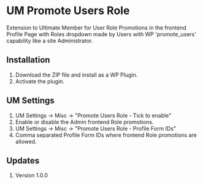 # UM Promote Users Role
Extension to Ultimate Member for User Role Promotions in the frontend Profile Page with Roles dropdown made by Users with WP 'promote_users' capability like a site Administrator.

## Installation
1. Download the ZIP file and install as a WP Plugin.
2. Activate the plugin.

## UM Settings
1. UM Settings -> Misc -> "Promote Users Role - Tick to enable"
2. Enable or disable the Admin frontend Role promotions.
3. UM Settings -> Misc -> "Promote Users Role - Profile Form IDs"
4. Comma separated Profile Form IDs where frontend Role promotions are allowed.

## Updates
1. Version 1.0.0
